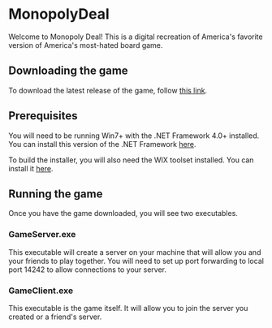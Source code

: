 # MonopolyDeal
Welcome to Monopoly Deal! This is a digital recreation of America's favorite version of America's most-hated board game.

## Downloading the game
To download the latest release of the game, follow [this link](https://github.com/robinschiro/MonopolyDeal/releases/latest/download/MonopolyDealInstaller.msi).

## Prerequisites
You will need to be running Win7+ with the .NET Framework 4.0+ installed. You can install this version of the .NET Framework [here](https://www.microsoft.com/en-us/download/confirmation.aspx?id=17851).

To build the installer, you will also need the WIX toolset installed. You can install it [here](https://wixtoolset.org/releases/).

## Running the game
Once you have the game downloaded, you will see two executables. 

### GameServer.exe
This executable will create a server on your machine that will allow you and your friends to play together. You will need to set up port forwarding to local port 14242 to allow connections to your server.

### GameClient.exe 
This executable is the game itself. It will allow you to join the server you created or a friend's server. 
